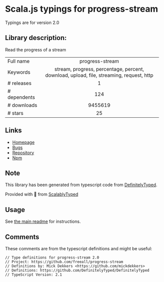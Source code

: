 
# Scala.js typings for progress-stream

Typings are for version 2.0

## Library description:
Read the progress of a stream

|                    |                 |
| ------------------ | :-------------: |
| Full name          | progress-stream |
| Keywords           | stream, progress, percentage, percent, download, upload, file, streaming, request, http |
| # releases         | 1 |
| # dependents       | 124 |
| # downloads        | 9455619 |
| # stars            | 25 |

## Links
- [Homepage](https://github.com/freeall/progress-stream#readme)
- [Bugs](https://github.com/freeall/progress-stream/issues)
- [Repository](https://github.com/freeall/progress-stream)
- [Npm](https://www.npmjs.com/package/progress-stream)
    


## Note
This library has been generated from typescript code from [DefinitelyTyped](https://definitelytyped.org).

Provided with :purple_heart: from [ScalablyTyped](https://github.com/oyvindberg/ScalablyTyped)

## Usage
See [the main readme](../../readme.md) for instructions.

## Comments

These comments are from the typescript definitions and might be useful:
```
// Type definitions for progress-stream 2.0
// Project: https://github.com/freeall/progress-stream
// Definitions by: Mick Dekkers <https://github.com/mickdekkers>
// Definitions: https://github.com/DefinitelyTyped/DefinitelyTyped
// TypeScript Version: 2.1

```

